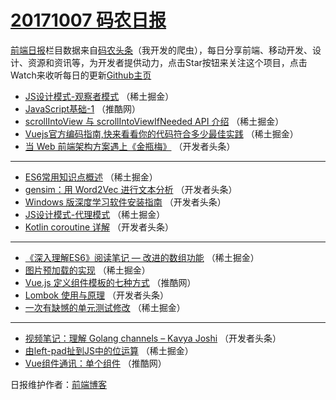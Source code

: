 # [20171007 码农日报](http://hao.caibaojian.com/date/2017/10/07)

[前端日报](http://caibaojian.com/c/news)栏目数据来自[码农头条](http://hao.caibaojian.com/)（我开发的爬虫），每日分享前端、移动开发、设计、资源和资讯等，为开发者提供动力，点击Star按钮来关注这个项目，点击Watch来收听每日的更新[Github主页](https://github.com/kujian/frontendDaily)
* [JS设计模式-观察者模式](http://hao.caibaojian.com/53256.html) （稀土掘金）
* [JavaScript基础-1](http://hao.caibaojian.com/53245.html) （推酷网）
* [scrollIntoView 与 scrollIntoViewIfNeeded API 介绍](http://hao.caibaojian.com/53254.html) （稀土掘金）
* [Vuejs官方编码指南,快来看看你的代码符合多少最佳实践](http://hao.caibaojian.com/53250.html) （稀土掘金）
* [当 Web 前端架构方案遇上《金瓶梅》](http://hao.caibaojian.com/53272.html) （开发者头条）

***
* [ES6常用知识点概述](http://hao.caibaojian.com/53255.html) （稀土掘金）
* [gensim：用 Word2Vec 进行文本分析](http://hao.caibaojian.com/53268.html) （开发者头条）
* [Windows 版深度学习软件安装指南](http://hao.caibaojian.com/53269.html) （开发者头条）
* [JS设计模式-代理模式](http://hao.caibaojian.com/53249.html) （稀土掘金）
* [Kotlin coroutine 详解](http://hao.caibaojian.com/53271.html) （开发者头条）

***
* [《深入理解ES6》阅读笔记 &#8212; 改进的数组功能](http://hao.caibaojian.com/53251.html) （稀土掘金）
* [图片预加载的实现](http://hao.caibaojian.com/53252.html) （稀土掘金）
* [Vue.js 定义组件模板的七种方式](http://hao.caibaojian.com/53244.html) （推酷网）
* [Lombok 使用与原理](http://hao.caibaojian.com/53267.html) （开发者头条）
* [一次有缺憾的单元测试修改](http://hao.caibaojian.com/53248.html) （稀土掘金）

***
* [视频笔记：理解 Golang channels &#8211; Kavya Joshi](http://hao.caibaojian.com/53270.html) （开发者头条）
* [由left-pad扯到JS中的位运算](http://hao.caibaojian.com/53253.html) （稀土掘金）
* [Vue组件通讯：单个组件](http://hao.caibaojian.com/53243.html) （推酷网）

日报维护作者：[前端博客](http://caibaojian.com/) 